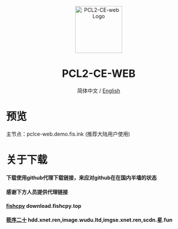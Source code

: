 <div align="center">

<img src="https://cdn.fishcpy.top/img/2025/04/06/67f245809f816.png" width="128" height="128" alt="PCL2-CE-web Logo">

# PCL2-CE-WEB<br>
简体中文 / [English](./README_EN.md)

</div>

# 预览
主节点：pclce-web.demo.fis.ink (推荐大陆用户使用)<br>

# 关于下载

#### 下载使用github代理下载链接，来应对github在在国内半墙的状态<br>
#### 感谢下方人员提供代理链接
#### [fishcpy](https://github.com/fishcpy) download.fishcpy.top
#### [筱序二十](https://github.com/scfcn) hdd.xnet.ren,image.wudu.ltd,imgse.xnet.ren,scdn.星.fun

